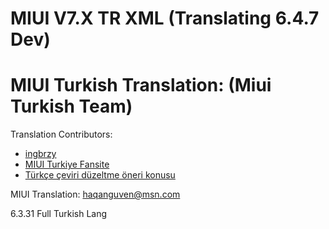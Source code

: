 MIUI V7.X TR XML
(Translating 6.4.7 Dev)
==============================

MIUI Turkish Translation: (Miui Turkish Team)
==============================

Translation Contributors:
- [ingbrzy](http://xiaomi.eu)
- [ MIUI Turkiye Fansite](http://www.miuiturkiye.net)  
- [ Türkçe çeviri düzeltme öneri konusu](http://forum.miuiturkiye.net/konu/xiaomi-eu-turkce-ceviri.4726/)  

MIUI Translation: haqanguven@msn.com


6.3.31 Full Turkish Lang

